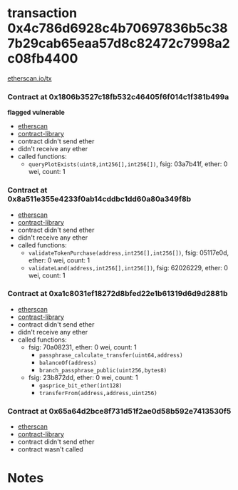 # transaction 0x4c786d6928c4b70697836b5c387b29cab65eaa57d8c82472c7998a2c08fb4400

[etherscan.io/tx](https://etherscan.io/tx/0x4c786d6928c4b70697836b5c387b29cab65eaa57d8c82472c7998a2c08fb4400)


### Contract at 0x1806b3527c18fb532c46405f6f014c1f381b499a

**flagged vulnerable**

* [etherscan](https://etherscan.io/address/0x1806b3527c18fb532c46405f6f014c1f381b499a)
* [contract-library](https://contract-library.com/contracts/Ethereum/1806b3527c18fb532c46405f6f014c1f381b499a)
* contract didn't send ether
* didn't receive any ether
* called functions:
    * `queryPlotExists(uint8,int256[],int256[])`, fsig: 03a7b41f, ether: 0 wei, count: 1


### Contract at 0x8a511e355e4233f0ab14cddbc1dd60a80a349f8b

* [etherscan](https://etherscan.io/address/0x8a511e355e4233f0ab14cddbc1dd60a80a349f8b)
* [contract-library](https://contract-library.com/contracts/Ethereum/8a511e355e4233f0ab14cddbc1dd60a80a349f8b)
* contract didn't send ether
* didn't receive any ether
* called functions:
    * `validateTokenPurchase(address,int256[],int256[])`, fsig: 05117e0d, ether: 0 wei, count: 1
    * `validateLand(address,int256[],int256[])`, fsig: 62026229, ether: 0 wei, count: 1


### Contract at 0xa1c8031ef18272d8bfed22e1b61319d6d9d2881b

* [etherscan](https://etherscan.io/address/0xa1c8031ef18272d8bfed22e1b61319d6d9d2881b)
* [contract-library](https://contract-library.com/contracts/Ethereum/a1c8031ef18272d8bfed22e1b61319d6d9d2881b)
* contract didn't send ether
* didn't receive any ether
* called functions:
    * fsig: 70a08231, ether: 0 wei, count: 1
        * `passphrase_calculate_transfer(uint64,address)`
        * `balanceOf(address)`
        * `branch_passphrase_public(uint256,bytes8)`
    * fsig: 23b872dd, ether: 0 wei, count: 1
        * `gasprice_bit_ether(int128)`
        * `transferFrom(address,address,uint256)`


### Contract at 0x65a64d2bce8f731d51f2ae0d58b592e7413530f5

* [etherscan](https://etherscan.io/address/0x65a64d2bce8f731d51f2ae0d58b592e7413530f5)
* [contract-library](https://contract-library.com/contracts/Ethereum/65a64d2bce8f731d51f2ae0d58b592e7413530f5)
* contract didn't send ether
* contract wasn't called

# Notes

